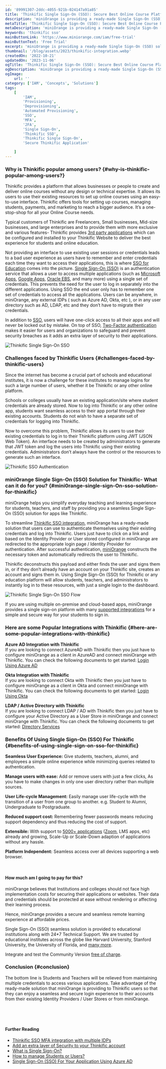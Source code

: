 ```yaml
---
id: '89991307-2ddc-4055-921b-024147a91a85'
title: 'Thinkific Single Sign-On (SSO): Secure Best Online Course Platform'
description: 'miniOrange is providing a ready-made Single Sign-On (SSO) solution to Thinkific users to enjoy a seamless and secure login experience to their accounts from their existing Identity Providers / User Stores or from miniOrange.'
metaTitle: 'Thinkific Single Sign-On (SSO): Secure Best Online Course Platform'
metaDescription: 'miniOrange is providing a ready-made Single Sign-On (SSO) solution to Thinkific users to enjoy a seamless and secure login experience to their accounts from their existing Identity Providers / User Stores or from miniOrange.'
keywords: 'thinkific sso'
mainButtonLink: 'https://www.miniorange.com/iam/free-trial'
mainButtonText: 'Free Trial'
excerpt: 'miniOrange is providing a ready-made Single Sign-On (SSO) solution to Thinkific users to enjoy a seamless and secure login experience to their accounts from their existing Identity Providers / User Stores or from miniOrange.'
thumbnail: '/blog/assets/2023/thinkific-integration.webp'
createdOn: '2022-10-21'
updatedOn: '2023-11-06'
ogTitle: 'Thinkific Single Sign-On (SSO): Secure Best Online Course Platform'
ogDescription: 'miniOrange is providing a ready-made Single Sign-On (SSO) solution to Thinkific users to enjoy a seamless and secure login experience to their accounts from their existing Identity Providers / User Stores or from miniOrange.'
ogImage:
    url: ''
category: ['IAM', 'Concepts', 'Solutions']
tags:
    [
        'IAM',
        'Provisioning',
        'Deprovisioning',
        'Automated Provisioning',
        'SSO',
        'MFA',
        '2FA',
        'Single Sign-On',
        'Thinkific SSO',
        'Thinkific Single Sign-On',
        'Secure Thinkific Application'

    ]
---
```


### Why is Thinkific popular among users? {#why-is-thinkific-popular-among-users?}
Thinkific provides a platform that allows businesses or people to create and deliver online courses without any design or technical expertise. It allows its users to use their existing resources to set up online courses using an easy-to-use interface. Thinkific offers tools for setting up courses, managing students, payments, and marketing to reach a bigger audience. It’s a one-stop-shop for all your Online Course needs.  

Typical customers of Thinkific are Freelancers, Small businesses, Mid-size businesses, and large enterprises and to provide them with more exclusive and various features- Thinkific provides [3rd party applications](https://apps.thinkific.com/) which can be configured and installed to your Thinkific Website to deliver the best experience for students and online education.  

Not providing an interface to use existing user sessions or credentials leads to a bad user experience as users have to remember and enter credentials each time they want to access their applications, this is where [SSO for Education](https://www.miniorange.com/iam/solutions/identity-management-for-k12) comes into the picture. [Single Sign-On (SSO)](https://www.miniorange.com/thinkific-jwt-single-signon(sso)-solution) is an authentication service that allows a user to access multiple applications (such as [Microsoft Apps](https://www.miniorange.com/iam/integrations/microsoft-365-sso), [Google Apps](https://www.miniorange.com/google-apps-single-sign-on-(sso)), [Oracle EBS](https://www.miniorange.com/iam/integrations/oracle-single-sign-on-sso), and many more)  using a single set of credentials. This prevents the need for the user to log in separately into the different applications. Using SSO the end user only has to remember one set of credentials to access all the applications. Users can be anywhere, in miniOrange, any external IDPs ( such as Azure AD, Okta, etc ), or in any user directory such as AD, LDAP, etc and they don’t have to migrate their credentials.  

In addition to [SSO](https://www.miniorange.com/blog/what-is-single-sign-on-sso/), users will have one-click access to all their apps and will never be locked out by mistake. On top of SSO, [Two-Factor authentication](https://www.miniorange.com/two-factor-authentication-(2fa)) makes it easier for users and organizations to safeguard and prevent security breaches as it adds an extra layer of security to their applications.

![Thinkific Single Sign-On SSO](/blog/assets/2023/thinkific-sso.webp)

### Challenges faced by Thinkific Users {#challenges-faced-by-thinkific-users}
Since the internet has become a crucial part of schools and educational institutes, it is now a challenge for these institutes to manage logins for such a large number of users, whether it be Thinkific or any other online platform.  

Schools or colleges usually have an existing application/site where student credentials are already stored. Now to log into Thinkific or any other online app, students want seamless access to their app portal through their existing accounts. Students do not wish to have a separate set of credentials for logging into Thinkific.  

Now to overcome this problem, Thinkific allows its users to use their existing credentials to log in to their Thinkific platform using JWT (JSON Web Token). An interface needs to be created by administrators to generate that JWT token and log the users into Thinkific using their existing credentials. Administrators don’t always have the control or the resources to generate such an interface.

![Thinkific SSO Authentication](/blog/assets/2023/thinkific-sso-authentication.webp)

### miniOrange Single Sign-On (SSO) Solution for Thinkific- What can it do for you? {#mini0range-single-sign-On-sso-solution-for-thinkific}
miniOrange helps you simplify everyday teaching and learning experience for students, teachers, and staff by providing you a seamless Single Sign-On (SSO) solution for apps like Thinkific.  

To streamline [Thinkific SSO integration](https://www.miniorange.com/thinkific-jwt-single-signon(sso)-solution), miniOrange has a ready-made solution that users can use to authenticate themselves using their existing credentials and log into Thinkific. Users just have to click on a link and based on the Identity Provider or User stored configured in miniOrange are redirected to the appropriate login page / Identity Provider for authentication. After successful authentication, [miniOrange](https://www.miniorange.com/iam/) constructs the necessary token and automatically redirects the user to Thinkific.  

Thinkific deconstructs this payload and either finds the user and signs them in, or if they don’t already have an account on your Thinkific site, creates an account and signs them in. Using Single Sign-On (SSO) for Thinkific or any education platform will allow students, teachers, and administrators to instantly log in to these resources, with just a single login to the dashboard.

![Thinkific Single Sign-On SSO Flow](/blog/assets/2023/thinkific-sso-flow.webp)

 
If you are using multiple on-premise and cloud-based apps, miniOrange provides a single sign-on platform with many [supported integrations](https://www.miniorange.com/iam/integrations/) for a simple and secure way for your students to sign in.


### Here are some Popular Integrations with Thinkific {#here-are-some-popular-integrations-with-thinkific}

**Azure AD Integration with Thinkific**  
If you are looking to connect AzureAD with Thinkific then you just have to configure miniOrange as a client in AzureAD and connect miniOrange with Thinkific. You can check the following documents to get started: [Login Using Azure AD](https://www.miniorange.com/iam/login-with-external-idp/configure-azure-ad-sso)  

**Okta Integration with Thinkific**  
If you are looking to connect Okta with Thinkific then you just have to configure miniOrange as a client in Okta and connect miniOrange with Thinkific. You can check the following documents to get started: [Login Using Okta](https://www.miniorange.com/iam/login-with-external-idp/configure-okta-sso)

**LDAP / Active Directory with Thinkific**  
If you are looking to connect LDAP / AD with Thinkific then you just have to configure your Active Directory as a User Store in miniOrange and connect miniOrange with Thinkific. You can check the following documents to get started: [Directory Services](https://www.miniorange.com/products/directory-services)

 

### Benefits Of Using Single Sign-On (SSO) For Thinkific {#benefits-of-using-single-sign-on-sso-for-thinkific}
**Seamless User Experience:** Give students, teachers, alumni, and employees a simple online experience while minimizing queries related to authentication.  

**Manage users with ease:** Add or remove users with just a few clicks, As you have to make changes in only one user directory rather than multiple sources.  

**User Life-cycle Management:** Easily manage user life-cycle with the transition of a user from one group to another. e.g. Student to Alumni, Undergraduate to Postgraduate.  

**Reduced support cost:** Remembering fewer passwords means reducing support dependency and thus reducing the cost of support.  

**Extensible:** With support to [5000+ applications](https://www.miniorange.com/iam/integrations/) ([Zoom](https://www.miniorange.com/zoom-us-saml-single-sign-on-solution), LMS apps, etc) already and growing, Scale-Up or Scale-Down adaption of applications without any hassle.  

**Platform Independent:** Seamless access over all devices supporting a web browser.  

&nbsp;  


#### **How much am I going to pay for this?**
miniOrange believes that Institutions and colleges should not face high implementation costs for securing their applications or websites. Their data and credentials should be protected at ease without rendering or affecting their learning process.  

Hence, miniOrange provides a secure and seamless remote learning experience at affordable prices.  

Single Sign-On (SSO) seamless solution is provided to educational institutions along with 24*7 Technical Support. We are trusted by educational institutes across the globe like Harvard University, Stanford University, the University of Florida, and [many more](https://www.miniorange.com/customers?id=educational-institutes).  

Integrate and test the Community Version [free of charge](https://www.miniorange.com/iam/on-premise-identity-server/download).

### Conclusion {#conclusion}
The bottom line is Students and Teachers will be relieved from maintaining multiple credentials to access various applications. Take advantage of the ready-made solution that miniOrange is providing to Thinkific users so that they can enjoy a seamless and secure login experience to their accounts from their existing Identity Providers / User Stores or from miniOrange.  

&nbsp;  

&nbsp;  



#### **Further Reading**  

- [Thinkific SSO MFA integration with multiple IDPs](https://www.miniorange.com/thinkific-sso-mfa-integration-with-multiple-idp)
- [Add an extra layer of Security to your Thinkific account](https://www.miniorange.com/two-factor-authentication-for-thinkific)
- [What is Single Sign-On?](https://www.miniorange.com/single-sign-on-sso)
- [How to manage Students or Users?](https://www.miniorange.com/user-provisioning)
- [Single Sign-On (SSO) For Your Application Using Azure AD](https://idp.miniorange.com/login-using-azure-ad/)